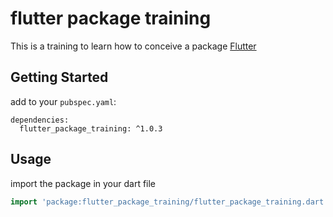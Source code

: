 # flutter package training

This is a training to learn how to conceive a package
[Flutter](https://flutter.dev) 


## Getting Started

add to your `pubspec.yaml`:

```yalm
dependencies:
  flutter_package_training: ^1.0.3
```

## Usage

import the package in your dart file

```dart
import 'package:flutter_package_training/flutter_package_training.dart';
```
